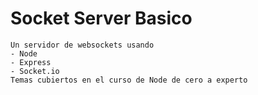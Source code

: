 # Socket Server Basico

```
Un servidor de websockets usando
- Node
- Express
- Socket.io
Temas cubiertos en el curso de Node de cero a experto
```